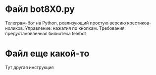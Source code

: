 # Файл bot8X0.py
Телеграм-бот на Python, реализующий простую версию крестиков-ноликов.
Управление: нажатия по кнопкам.
Требования: предустановленная билиотека telebot


# Файл еще какой-то
Тут другая инструкция

